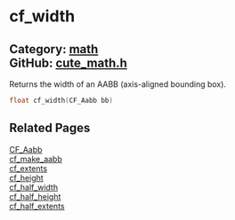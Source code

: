 [//]: # (This file is automatically generated by Cute Framework's docs parser.)
[//]: # (Do not edit this file by hand!)
[//]: # (See: https://github.com/RandyGaul/cute_framework/blob/master/samples/docs_parser.cpp)
[](../header.md ':include')

# cf_width

Category: [math](/api_reference?id=math)  
GitHub: [cute_math.h](https://github.com/RandyGaul/cute_framework/blob/master/include/cute_math.h)  
---

Returns the width of an AABB (axis-aligned bounding box).

```cpp
float cf_width(CF_Aabb bb)
```

## Related Pages

[CF_Aabb](/math/cf_aabb.md)  
[cf_make_aabb](/math/cf_make_aabb.md)  
[cf_extents](/math/cf_extents.md)  
[cf_height](/math/cf_height.md)  
[cf_half_width](/math/cf_half_width.md)  
[cf_half_height](/math/cf_half_height.md)  
[cf_half_extents](/math/cf_half_extents.md)  
